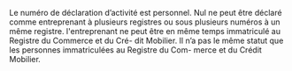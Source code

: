 Le numéro de déclaration d’activité est personnel.
Nul ne peut être déclaré comme entreprenant à plusieurs registres ou sous plusieurs numéros à
un même registre.
l'entreprenant ne peut être en même temps immatriculé au Registre du Commerce et du Cré-
dit Mobilier. Il n’a pas le même statut que les personnes immatriculées au Registre du Com-
merce et du Crédit Mobilier.